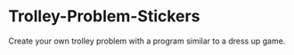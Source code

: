 # Trolley-Problem-Stickers
Create your own trolley problem with a program similar to a dress up game.
